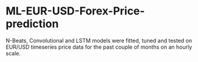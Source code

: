 # ML-EUR-USD-Forex-Price-prediction
N-Beats, Convolutional and LSTM models were fitted, tuned and tested on EUR/USD timeseries price data for the past couple of months on an hourly scale. 
